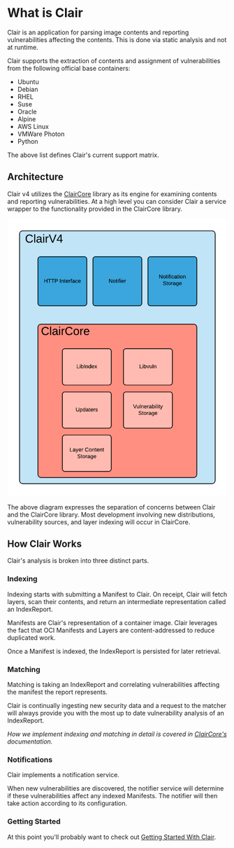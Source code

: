 # What is Clair

Clair is an application for parsing image contents and reporting vulnerabilities affecting the contents. This is done via static analysis and not at runtime.

Clair supports the extraction of contents and assignment of vulnerabilities from the following official base containers:
- Ubuntu
- Debian
- RHEL
- Suse
- Oracle
- Alpine
- AWS Linux
- VMWare Photon
- Python

The above list defines Clair's current support matrix.

## Architecture

Clair v4 utilizes the [ClairCore](https://quay.github.io/claircore/) library as its engine for examining contents and reporting vulnerabilities. At a high level you can consider Clair a service wrapper to the functionality provided in the ClairCore library. 

![diagram of clairV4 highlevel architecture](./clairv4_arch.png)

The above diagram expresses the separation of concerns between Clair and the ClairCore library. Most development involving new distributions, vulnerability sources, and layer indexing will occur in ClairCore.

## How Clair Works

Clair's analysis is broken into three distinct parts.

### Indexing

Indexing starts with submitting a Manifest to Clair. On receipt, Clair will fetch layers, scan their contents, and return an intermediate representation called an IndexReport. 

Manifests are Clair's representation of a container image. Clair leverages the fact that OCI Manifests and Layers are content-addressed to reduce duplicated work.

Once a Manifest is indexed, the IndexReport is persisted for later retrieval. 

### Matching

Matching is taking an IndexReport and correlating vulnerabilities affecting the manifest the report represents. 

Clair is continually ingesting new security data and a request to the matcher will always provide you with the most up to date vulnerability analysis of an IndexReport.

*How we implement indexing and matching in detail is covered in [ClairCore's](https://quay.github.io/claircore/) documentation.*

### Notifications

Clair implements a notification service. 

When new vulnerabilities are discovered, the notifier service will determine if these vulnerabilities affect any indexed Manifests. The notifier will then take action according to its configuration.

### Getting Started

At this point you'll probably want to check out [Getting Started With Clair](./howto/getting_started.md).

